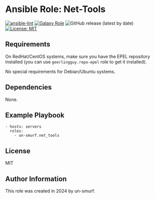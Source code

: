 # Ansible Role: Net-Tools

[![ansible-lint](https://github.com/un-smurf/ansible-role-net-tools/actions/workflows/ansible-lint.yml/badge.svg)](https://github.com/un-smurf/ansible-role-net-tools/actions/workflows/ansible-lint.yml)
[![Galaxy Role](https://img.shields.io/ansible/role/d/un-smurf/net_tools)](https://galaxy.ansible.com/un-smurf/net_tools)
![GitHub release (latest by date)](https://img.shields.io/github/v/tag/un-smurf/ansible-role-net-tools?color=yellow)
[![License: MIT](https://img.shields.io/badge/License-MIT-blueviolet.svg)](https://opensource.org/licenses/MIT)


## Requirements

On RedHat/CentOS systems, make sure you have the EPEL repository installed (you can use `geerlingguy.repo-epel` role to get it installed).

No special requirements for Debian/Ubuntu systems.

## Dependencies

None.

## Example Playbook

    - hosts: servers
      roles:
        - un-smurf.net_tools


## License

MIT

## Author Information

This role was created in 2024 by un-smurf.
